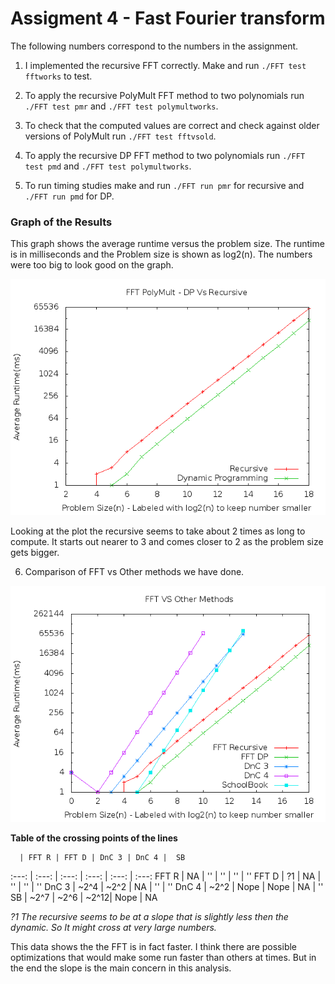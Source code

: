 Assigment 4 - Fast Fourier transform
=======================================

The following numbers correspond to the numbers in the assignment.

1. I implemented the recursive FFT correctly. Make and run `./FFT test fftworks` to test.

2. To apply the recursive PolyMult FFT method to two polynomials run `./FFT test pmr` and `./FFT test polymultworks`.

3. To check that the computed values are correct and check against older versions of PolyMult run `./FFT test fftvsold`.

4. To apply the recursive DP FFT method to two polynomials run `./FFT test pmd` and `./FFT test polymultworks`.

5. To run timing studies make and run `./FFT run pmr` for recursive and `./FFT run pmd` for DP.

### Graph of the Results

This graph shows the average runtime versus the problem size. The runtime is in milliseconds and the Problem size is shown as log2(n). The numbers were too big to look good on the graph.

![FFT results](FFT.png)

Looking at the plot the recursive seems to take about 2 times as long to compute. It starts out nearer to 3 and comes closer to 2 as the problem size gets bigger.

6) Comparison of FFT vs Other methods we have done.

![FFT Vs Other Methods](FFTvsOthers.png)

**Table of the crossing points of the lines**

      | FFT R | FFT D | DnC 3 | DnC 4 |  SB
:---: | :---: | :---: | :---: | :---: | :---:
FFT R |  NA   |  ''   | ''    | ''    |  ''
FFT D |  ?1   |  NA   | ''    | ''    |  ''
DnC 3 |  ~2^4 |  ~2^2 |  NA   | ''    |  ''
DnC 4 |  ~2^2 |  Nope |  Nope |  NA   |  ''
 SB   |  ~2^7 |  ~2^6 |  ~2^12| Nope  |  NA

*?1 The recursive seems to be at a slope that is slightly less then the dynamic. So It might cross at very large numbers.*

This data shows the the FFT is in fact faster. I think there are possible optimizations that would make some run faster than others at times. But in the end the slope is the main concern in this analysis.

